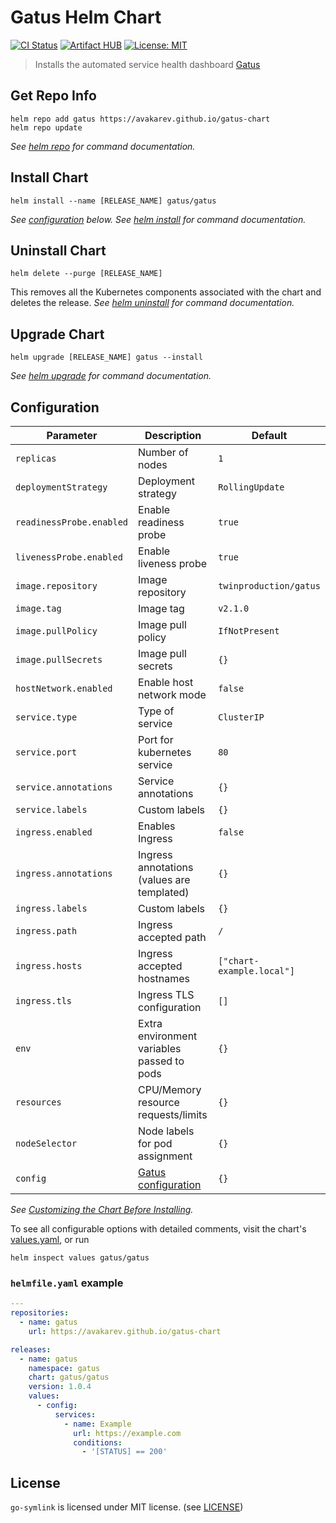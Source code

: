 # Gatus Helm Chart

[![CI Status](https://img.shields.io/github/workflow/status/avakarev/gatus-chart/Test%20Workflow/master?longCache=tru&label=CI%20Status&logo=github%20actions&logoColor=fff)](https://github.com/avakarev/gatus-chart/actions?query=branch%3Amaster+workflow%3A%22Test+Workflow%22)
[![Artifact HUB](https://img.shields.io/endpoint?url=https://artifacthub.io/badge/repository/gatus)](https://artifacthub.io/packages/helm/gatus/gatus)
[![License: MIT](https://img.shields.io/github/license/avakarev/gatus-chart)](https://github.com/avakarev/gatus-chart/blob/master/LICENSE)

> Installs the automated service health dashboard [Gatus](https://github.com/TwinProduction/gatus)

## Get Repo Info

```console
helm repo add gatus https://avakarev.github.io/gatus-chart
helm repo update
```

_See [helm repo](https://helm.sh/docs/helm/helm_repo/) for command documentation._

## Install Chart

```console
helm install --name [RELEASE_NAME] gatus/gatus
```

_See [configuration](#configuration) below._
_See [helm install](https://helm.sh/docs/helm/helm_install/) for command documentation._

## Uninstall Chart

```console
helm delete --purge [RELEASE_NAME]
```

This removes all the Kubernetes components associated with the chart and deletes the release.
_See [helm uninstall](https://helm.sh/docs/helm/helm_uninstall/) for command documentation._

## Upgrade Chart

```console
helm upgrade [RELEASE_NAME] gatus --install
```

_See [helm upgrade](https://helm.sh/docs/helm/helm_upgrade/) for command documentation._

## Configuration

| Parameter                                 | Description                                   | Default                        |
|-------------------------------------------|-----------------------------------------------|--------------------------------|
| `replicas`                                | Number of nodes                               | `1`                            |
| `deploymentStrategy`                      | Deployment strategy                           | `RollingUpdate`                |
| `readinessProbe.enabled`                  | Enable readiness probe                        | `true`                         |
| `livenessProbe.enabled`                   | Enable liveness probe                         | `true`                         |
| `image.repository`                        | Image repository                              | `twinproduction/gatus`         |
| `image.tag`                               | Image tag                                     | `v2.1.0`                       |
| `image.pullPolicy`                        | Image pull policy                             | `IfNotPresent`                 |
| `image.pullSecrets`                       | Image pull secrets                            | `{}`                           |
| `hostNetwork.enabled`                     | Enable host network mode                      | `false`                        |
| `service.type`                            | Type of service                               | `ClusterIP`                    |
| `service.port`                            | Port for kubernetes service                   | `80`                           |
| `service.annotations`                     | Service annotations                           | `{}`                           |
| `service.labels`                          | Custom labels                                 | `{}`                           |
| `ingress.enabled`                         | Enables Ingress                               | `false`                        |
| `ingress.annotations`                     | Ingress annotations (values are templated)    | `{}`                           |
| `ingress.labels`                          | Custom labels                                 | `{}`                           |
| `ingress.path`                            | Ingress accepted path                         | `/`                            |
| `ingress.hosts`                           | Ingress accepted hostnames                    | `["chart-example.local"]`      |
| `ingress.tls`                             | Ingress TLS configuration                     | `[]`                           |
| `env`                                     | Extra environment variables passed to pods    | `{}`                           |
| `resources`                               | CPU/Memory resource requests/limits           | `{}`                           |
| `nodeSelector`                            | Node labels for pod assignment                | `{}`                           |
| `config`                                  | [Gatus configuration][gatus-config]           | `{}`                           |

_See [Customizing the Chart Before Installing](https://helm.sh/docs/intro/using_helm/#customizing-the-chart-before-installing)._

To see all configurable options with detailed comments, visit the chart's [values.yaml](./gatus/values.yaml), or run

```console
helm inspect values gatus/gatus
```

### `helmfile.yaml` example

```yaml
---
repositories:
  - name: gatus
    url: https://avakarev.github.io/gatus-chart

releases:
  - name: gatus
    namespace: gatus
    chart: gatus/gatus
    version: 1.0.4
    values:
      - config:
          services:
            - name: Example
              url: https://example.com
              conditions:
                - '[STATUS] == 200'
```

## License

`go-symlink` is licensed under MIT license. (see [LICENSE](./LICENSE))


[gatus-config]: https://github.com/TwinProduction/gatus#configuration
